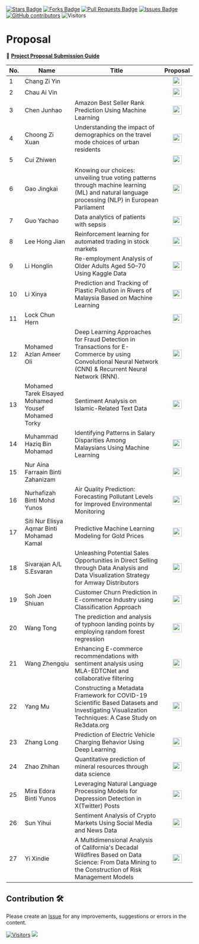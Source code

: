 <a href="https://github.com/drshahizan/research-design/stargazers"><img src="https://img.shields.io/github/stars/drshahizan/research-design" alt="Stars Badge"/></a>
<a href="https://github.com/drshahizan/research-design/network/members"><img src="https://img.shields.io/github/forks/drshahizan/research-design" alt="Forks Badge"/></a>
<a href="https://github.com/drshahizan/research-design/pulls"><img src="https://img.shields.io/github/issues-pr/drshahizan/research-design" alt="Pull Requests Badge"/></a>
<a href="https://github.com/drshahizan/research-design"><img src="https://img.shields.io/github/issues/drshahizan/research-design" alt="Issues Badge"/></a>
<a href="https://github.com/drshahizan/research-design/graphs/contributors"><img alt="GitHub contributors" src="https://img.shields.io/github/contributors/drshahizan/research-design?color=2b9348"></a>
![Visitors](https://api.visitorbadge.io/api/visitors?path=https%3A%2F%2Fgithub.com%2Fdrshahizan%2BDM&labelColor=%23d9e3f0&countColor=%23697689&style=flat)

# Proposal

📌 [**Project Proposal Submission Guide**](instruction.md)

| No. | Name                                     | Title | Proposal |
|-----|------------------------------------------|-----------| :-----------:|
| 1 | Chang Zi Yin | |<a href="file/ziyiinn"><img src="../../images/portfolio.png" width="24px" height="24px"></a> |
| 2 | Chau Ai Vin | |<a href="file/chauaivin"><img src="../../images/portfolio.png" width="24px" height="24px"></a> |
| 3 | Chen Junhao | Amazon Best Seller Rank Prediction Using Machine Learning |<a href="file/HideInInk312"><img src="../../images/portfolio.png" width="24px" height="24px"></a> |
| 4 | Choong Zi Xuan | Understanding the impact of demographics on the travel mode choices of urban residents |<a href="file/ZXChoong"><img src="../../images/portfolio.png" width="24px" height="24px"></a> |
| 5 | Cui Zhiwen | |<a href="file/ROSSscience"><img src="../../images/portfolio.png" width="24px" height="24px"></a> |
| 6 | Gao Jingkai | Knowing our choices: unveiling true voting patterns through machine learning (ML) and natural language processing (NLP) in European Parliament |<a href="file/Dis-Tant"><img src="../../images/portfolio.png" width="24px" height="24px"></a> |
| 7 | Guo Yachao |Data analytics of patients with sepsis |<a href="file/MCS241039"><img src="../../images/portfolio.png" width="24px" height="24px"></a> |
| 8 | Lee Hong Jian | Reinforcement learning for automated trading in stock markets |<a href="file/ZeolatJian"><img src="../../images/portfolio.png" width="24px" height="24px"></a> |
| 9 | Li Honglin |Re-employment Analysis of Older Adults Aged 50–70 Using Kaggle Data |<a href="file/lihonglin007"><img src="../../images/portfolio.png" width="24px" height="24px"></a> |
| 10 | Li Xinya | Prediction and Tracking of Plastic Pollution in Rivers of Malaysia Based on Machine Learning |<a href="file/LIXINYA02"><img src="../../images/portfolio.png" width="24px" height="24px"></a> |
| 11 | Lock Chun Hern | |<a href="file/henrylock"><img src="../../images/portfolio.png" width="24px" height="24px"></a> |
| 12 | Mohamed Azlan Ameer Oli |Deep Learning Approaches for Fraud Detection in Transactions for E-Commerce by using Convolutional Neural Network (CNN) & Recurrent Neural Network (RNN).|<a href="file/lanazlan"><img src="../../images/portfolio.png" width="24px" height="24px"></a> |
| 13 | Mohamed Tarek Elsayed Mohamed Yousef Mohamed Torky | Sentiment Analysis on Islamic-Related Text Data |<a href="file/mdTorky"><img src="../../images/portfolio.png" width="24px" height="24px"></a> |
| 14 | Muhammad Haziq Bin Mohamad | Identifying Patterns in Salary Disparities Among Malaysians Using Machine Learning |<a href="file/Hzqmo"><img src="../../images/portfolio.png" width="24px" height="24px"></a> |
| 15 | Nur Aina Farraain Binti Zahanizam | |<a href="file/vicheolis"><img src="../../images/portfolio.png" width="24px" height="24px"></a> |
| 16 | Nurhafizah Binti Mohd Yunos |Air Quality Prediction: Forecasting Pollutant Levels for Improved Environmental Monitoring |<a href="file/nurhafizah99"><img src="../../images/portfolio.png" width="24px" height="24px"></a> |
| 17 | Siti Nur Elisya Aqmar Binti Mohamad Kamal | Predictive Machine Learning Modeling for Gold Prices|<a href="file/elisyaqmarr"><img src="../../images/portfolio.png" width="24px" height="24px"></a> |
| 18 | Sivarajan A/L S.Esvaran |Unleashing Potential Sales Opportunities in Direct Selling through Data Analysis and Data Visualization Strategy for Amway Distributors |<a href="file/C-VA17"><img src="../../images/portfolio.png" width="24px" height="24px"></a> |
| 19 | Soh Joen Shiuan | Customer Churn Prediction in E-commerce Industry using Classification Approach |<a href="file/edwardjacksonmy"><img src="../../images/portfolio.png" width="24px" height="24px"></a> |
| 20 | Wang Tong | The prediction and analysis of typhoon landing points by employing random forest regression |<a href="file/tong920"><img src="../../images/portfolio.png" width="24px" height="24px"></a> |
| 21 | Wang Zhengqiu | Enhancing E-commerce recommendations with sentiment analysis using MLA-EDTCNet and collaborative filtering |<a href="file/zqwangutm"><img src="../../images/portfolio.png" width="24px" height="24px"></a> |
| 22 | Yang Mu |Constructing a Metadata Framework for COVID-19 Scientific Based Datasets and Investigating Visualization Techniques: A Case Study on Re3data.org |<a href="file/Yang743"><img src="../../images/portfolio.png" width="24px" height="24px"></a> |
| 23 | Zhang Long | Prediction of Electric Vehicle Charging Behavior Using Deep Learning|<a href="file/DragonDateScience"><img src="../../images/portfolio.png" width="24px" height="24px"></a> |
| 24 | Zhao Zhihan | Quantitative prediction of mineral resources through data science |<a href="file/zzhhzz123"><img src="../../images/portfolio.png" width="24px" height="24px"></a> |
| 25 | Mira Edora Binti Yunos| Leveraging Natural Language Processing Models for Depression Detection in X(Twitter) Posts |<a href="file/MiraEl7"><img src="../../images/portfolio.png" width="24px" height="24px"></a> |
| 26 | Sun Yihui| Sentiment Analysis of Crypto Markets Using Social Media and News Data |<a href="file/JasonSun-UTM"><img src="../../images/portfolio.png" width="24px" height="24px"></a> |
| 27 | Yi Xindie| A Multidimensional Analysis of California's Decadal Wildfires Based on Data Science: From Data Mining to the Construction of Risk Management Models |<a href="file/YIXINDIE"><img src="../../images/portfolio.png" width="24px" height="24px"></a> |

## Contribution 🛠️
Please create an [Issue](https://github.com/drshahizan/research-design/issues) for any improvements, suggestions or errors in the content.

[![Visitors](https://api.visitorbadge.io/api/visitors?path=https%3A%2F%2Fgithub.com%2Fdrshahizan&labelColor=%23697689&countColor=%23555555&style=plastic)](https://visitorbadge.io/status?path=https%3A%2F%2Fgithub.com%2Fdrshahizan)
![](https://hit.yhype.me/github/profile?user_id=81284918)

